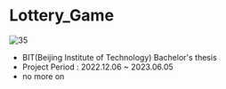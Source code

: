 # Lottery_Game
![35](https://github.com/binhao22/LotteryGame/assets/73528043/3861b372-b1be-409a-ad89-fbc9120d87ed)
* BIT(Beijing Institute of Technology) Bachelor's thesis
* Project Period : 2022.12.06 ~ 2023.06.05
* no more on

